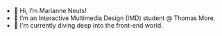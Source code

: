 - 👋 Hi, I’m Marianne Neuts!
- 👀 I’m an Interactive Multimedia Design (IMD) student @ Thomas More.
- 🌱 I'm currently diving deep into the front-end world.

<!---
marianneneuts/marianneneuts is a ✨ special ✨ repository because its `README.md` (this file) appears on your GitHub profile.
You can click the Preview link to take a look at your changes.
--->
